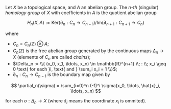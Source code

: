 Let $X$ be a topological space, and $A$ an abelian group. The $n$-*th* (singular) *homology group* of $X$ with coefficients in $A$ is the quotient abelian group

$$
H_n(X, A) := \mathrm{Ker}(\partial_n: C_{n} \to C_{n-1}) / \mathrm{Im}(\partial_{n+1}: C_{n+1} \to C_{n})
$$

where 

- $C_n = C_n(\mathbb{Z}) \otimes A$;
- $C_n(\mathbb{Z})$ is the free abelian group generated by the continuous maps $\Delta_n \to X$ (elements of $C_n$ are called *chains*);
- $\Delta_n := \\{ (x_0, x_1, \ldots, x_n) \in \mathbb{R}^{n+1} \\; : \\; x_i \geq 0 \text{ for each }i, \text{ and } \sum_i x_i = 1 \\}$;
- $\partial_n: C_n \to C_{n-1}$ is the boundary map given by

$$
\partial_n(\sigma) = \sum_{i=0}^n (-1)^i \sigma(x_0, \ldots, \hat{x}_i, \ldots, x_n)
$$

for each $\sigma: \Delta_n \to X$ (where $\hat{x}_i$ means the coordinate $x_i$ is ommited).
